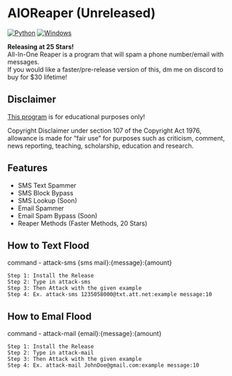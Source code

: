 # AIOReaper (Unreleased)
[![Python](https://img.shields.io/badge/Language-Python-blue)](https://en.wikipedia.org/wiki/Python_(programming_language)) 
[![Windows](https://img.shields.io/badge/Platform-Windows-0078d7.svg?style=flat)](https://en.wikipedia.org/wiki/Microsoft_Windows) 

**Releasing at 25 Stars!**  
All-In-One Reaper is a program that will spam a phone number/email with messages.  
If you would like a faster/pre-release version of this, dm me on discord to buy for $30 lifetime!

## Disclaimer
[This program](https://github.com/NotSlater/SMSBomber) is for educational purposes only!

Copyright Disclaimer under section 107 of the Copyright Act 1976, allowance is made for “fair use” for purposes such as criticism, comment, news reporting, teaching, scholarship, education and research.

## Features
* SMS Text Spammer
* SMS Block Bypass
* SMS Lookup (Soon)
* Email Spammer
* Email Spam Bypass (Soon)
* Reaper Methods (Faster Methods, 20 Stars)

## How to Text Flood
command - attack-sms {sms mail}:{message}:{amount}
```
Step 1: Install the Release
Step 2: Type in attack-sms
Step 3: Then Attack with the given example
Step 4: Ex. attack-sms 1235058000@txt.att.net:example message:10
```

## How to Emal Flood
command - attack-mail {email}:{message}:{amount}
```
Step 1: Install the Release
Step 2: Type in attack-mail
Step 3: Then Attack with the given example
Step 4: Ex. attack-mail JohnDoe@gmail.com:example message:10
```

